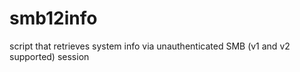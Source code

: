 # smb12info
script that retrieves system info via unauthenticated SMB (v1 and v2 supported) session
